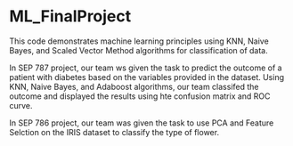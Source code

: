 # ML_FinalProject

This code demonstrates machine learning principles using KNN, Naive Bayes, and Scaled Vector Method algorithms for classification of data.

In SEP 787 project, our team ws given the task to predict the outcome of a patient with diabetes based on the variables provided in the dataset. Using KNN, Naive Bayes, and Adaboost algorithms, our team classifed the outcome and displayed the results using hte confusion matrix and ROC curve.

In SEP 786 project, our team was given the task to use PCA and Feature Selction on the IRIS dataset to classify the type of flower. 
